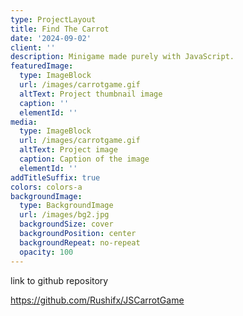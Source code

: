 ```yaml
---
type: ProjectLayout
title: Find The Carrot
date: '2024-09-02'
client: ''
description: Minigame made purely with JavaScript.
featuredImage:
  type: ImageBlock
  url: /images/carrotgame.gif
  altText: Project thumbnail image
  caption: ''
  elementId: ''
media:
  type: ImageBlock
  url: /images/carrotgame.gif
  altText: Project image
  caption: Caption of the image
  elementId: ''
addTitleSuffix: true
colors: colors-a
backgroundImage:
  type: BackgroundImage
  url: /images/bg2.jpg
  backgroundSize: cover
  backgroundPosition: center
  backgroundRepeat: no-repeat
  opacity: 100
---
```

link to github repository

<https://github.com/Rushifx/JSCarrotGame>
